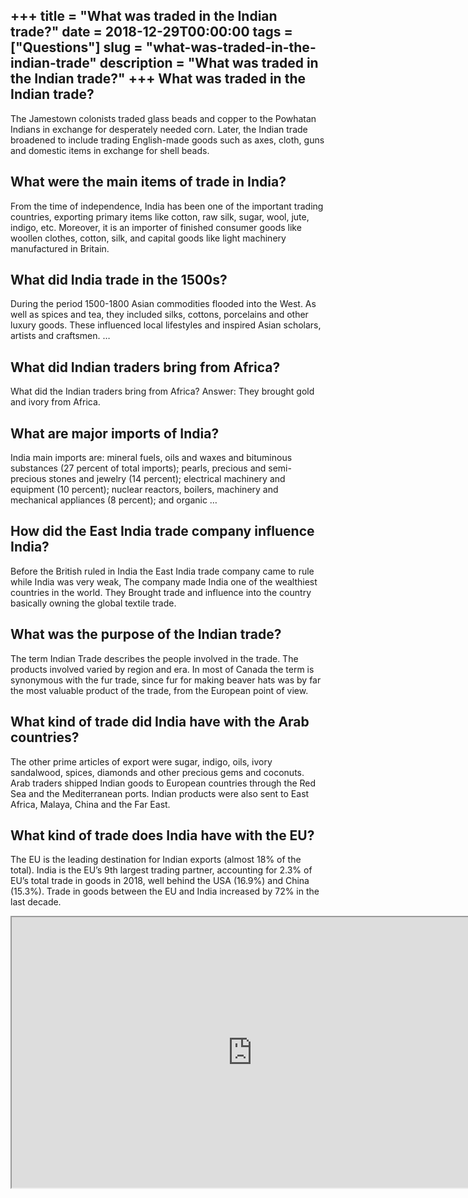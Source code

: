 +++
title = "What was traded in the Indian trade?"
date = 2018-12-29T00:00:00
tags = ["Questions"]
slug = "what-was-traded-in-the-indian-trade"
description = "What was traded in the Indian trade?"
+++
What was traded in the Indian trade?
------------------------------------

The Jamestown colonists traded glass beads and copper to the Powhatan Indians in exchange for desperately needed corn. Later, the Indian trade broadened to include trading English-made goods such as axes, cloth, guns and domestic items in exchange for shell beads.

What were the main items of trade in India?
-------------------------------------------

From the time of independence, India has been one of the important trading countries, exporting primary items like cotton, raw silk, sugar, wool, jute, indigo, etc. Moreover, it is an importer of finished consumer goods like woollen clothes, cotton, silk, and capital goods like light machinery manufactured in Britain.

What did India trade in the 1500s?
----------------------------------

During the period 1500-1800 Asian commodities flooded into the West. As well as spices and tea, they included silks, cottons, porcelains and other luxury goods. These influenced local lifestyles and inspired Asian scholars, artists and craftsmen. …

What did Indian traders bring from Africa?
------------------------------------------

What did the Indian traders bring from Africa? Answer: They brought gold and ivory from Africa.

What are major imports of India?
--------------------------------

India main imports are: mineral fuels, oils and waxes and bituminous substances (27 percent of total imports); pearls, precious and semi-precious stones and jewelry (14 percent); electrical machinery and equipment (10 percent); nuclear reactors, boilers, machinery and mechanical appliances (8 percent); and organic …

How did the East India trade company influence India?
-----------------------------------------------------

Before the British ruled in India the East India trade company came to rule while India was very weak, The company made India one of the wealthiest countries in the world. They Brought trade and influence into the country basically owning the global textile trade.

What was the purpose of the Indian trade?
-----------------------------------------

The term Indian Trade describes the people involved in the trade. The products involved varied by region and era. In most of Canada the term is synonymous with the fur trade, since fur for making beaver hats was by far the most valuable product of the trade, from the European point of view.

What kind of trade did India have with the Arab countries?
----------------------------------------------------------

The other prime articles of export were sugar, indigo, oils, ivory sandalwood, spices, diamonds and other precious gems and coconuts. Arab traders shipped Indian goods to European countries through the Red Sea and the Mediterranean ports. Indian products were also sent to East Africa, Malaya, China and the Far East.

What kind of trade does India have with the EU?
-----------------------------------------------

The EU is the leading destination for Indian exports (almost 18% of the total). India is the EU’s 9th largest trading partner, accounting for 2.3% of EU’s total trade in goods in 2018, well behind the USA (16.9%) and China (15.3%). Trade in goods between the EU and India increased by 72% in the last decade.

<iframe allow="accelerometer; autoplay; clipboard-write; encrypted-media; gyroscope; picture-in-picture" allowfullscreen="" class="__youtube_prefs__  epyt-is-override  no-lazyload" data-no-lazy="1" data-origheight="433" data-origwidth="770" data-skipgform_ajax_framebjll="" height="433" id="_ytid_79424" loading="lazy" src="https://www.youtube.com/embed/DzDwz18ng7w?enablejsapi=1&autoplay=0&cc_load_policy=0&cc_lang_pref=&iv_load_policy=1&loop=0&modestbranding=0&rel=1&fs=1&playsinline=0&autohide=2&theme=dark&color=red&controls=1&" title="YouTube player" width="770"></iframe>